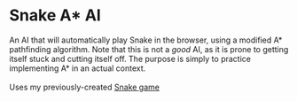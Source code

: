 # Snake A* AI

An AI that will automatically play Snake in the browser, using a modified A* pathfinding algorithm.
Note that this is not a *good* AI, as it is prone to getting itself stuck and cutting itself off.
The purpose is simply to practice implementing A* in an actual context.<br><br>
Uses my previously-created [Snake game](https://github.com/zachareyr/Snake) 